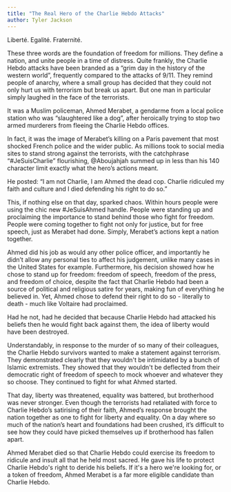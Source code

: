 ```yaml
---
title: "The Real Hero of the Charlie Hebdo Attacks"
author: Tyler Jackson
---
```


Liberté. Egalité. Fraternité.

These three words are the foundation of freedom for millions. They define a nation, and unite people in a time of distress. Quite frankly, the Charlie Hebdo attacks have been branded as a “grim day in the history of the western world”, frequently compared to the attacks of 9/11. They remind people of anarchy, where a small group has decided that they could not only hurt us with terrorism but break us apart. But one man in particular simply laughed in the face of the terrorists.

It was a Muslim policeman, Ahmed Merabet, a gendarme from a local police station who was “slaughtered like a dog”, after heroically trying to stop two armed murderers from fleeing the Charlie Hebdo offices.

In fact, it was the image of Merabet’s killing on a Paris pavement that most shocked French police and the wider public. As millions took to social media sites to stand strong against the terrorists, with the catchphrase “#JeSuisCharlie” flourishing, \@Aboujahjah summed up in less than his 140 character limit exactly what the hero’s actions meant.

He posted: “I am not Charlie, I am Ahmed the dead cop. Charlie ridiculed my faith and culture and I died defending his right to do so.”

This, if nothing else on that day, sparked chaos. Within hours people were using the chic new #JeSuisAhmed handle. People were standing up and proclaiming the importance to stand behind those who fight for freedom. People were coming together to fight not only for justice, but for free speech, just as Merabet had done. Simply, Merabet’s actions kept a nation together.

Ahmed did his job as would any other police officer, and importantly he didn’t allow any personal ties to affect his judgement, unlike many cases in the United States for example. Furthermore, his decision showed how he chose to stand up for freedom: freedom of speech, freedom of the press, and freedom of choice, despite the fact that Charlie Hebdo had been a source of political and religious satire for years, making fun of everything he believed in. Yet, Ahmed chose to defend their right to do so - literally to death - much like Voltaire had proclaimed.

Had he not, had he decided that because Charlie Hebdo had attacked his beliefs then he would fight back against them, the idea of liberty would have been destroyed.

Understandably, in response to the murder of so many of their colleagues, the Charlie Hebdo survivors wanted to make a statement against terrorism. They demonstrated clearly that they wouldn't be intimidated by a bunch of Islamic extremists. They showed that they wouldn't be deflected from their democratic right of freedom of speech to mock whoever and whatever they so choose. They continued to fight for what Ahmed started.

That day, liberty was threatened, equality was battered, but brotherhood was never stronger. Even though the terrorists had retaliated with force to Charlie Hebdo’s satirising of their faith, Ahmed’s response brought the nation together as one to fight for liberty and equality. On a day where so much of the nation’s heart and foundations had been crushed, it’s difficult to see how they could have picked themselves up if brotherhood has fallen apart.

Ahmed Merabet died so that Charlie Hebdo could exercise its freedom to ridicule and insult all that he held most sacred. He gave his life to protect Charlie Hebdo's right to deride his beliefs. If it's a hero we're looking for, or a token of freedom, Ahmed Merabet is a far more eligible candidate than Charlie Hebdo.
